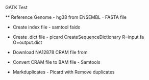 GATK Test

** Reference Genome - hg38 from ENSEMBL - FASTA file
* Create index file - samtool faidx
* Create .dict file - picard CreateSequenceDictionary R=input.fa O=output.dict


* Download NA12878 CRAM file from 
* Convert CRAM file to BAM file - Samtools 
* Markduplicates - Picard with Remove duplicates

